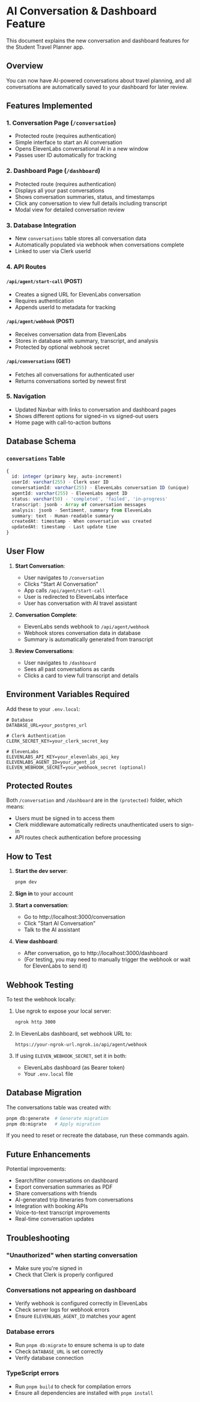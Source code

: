 # AI Conversation & Dashboard Feature

This document explains the new conversation and dashboard features for the Student Travel Planner app.

## Overview

You can now have AI-powered conversations about travel planning, and all conversations are automatically saved to your dashboard for later review.

## Features Implemented

### 1. **Conversation Page** (`/conversation`)

- Protected route (requires authentication)
- Simple interface to start an AI conversation
- Opens ElevenLabs conversational AI in a new window
- Passes user ID automatically for tracking

### 2. **Dashboard Page** (`/dashboard`)

- Protected route (requires authentication)
- Displays all your past conversations
- Shows conversation summaries, status, and timestamps
- Click any conversation to view full details including transcript
- Modal view for detailed conversation review

### 3. **Database Integration**

- New `conversations` table stores all conversation data
- Automatically populated via webhook when conversations complete
- Linked to user via Clerk userId

### 4. **API Routes**

#### `/api/agent/start-call` (POST)

- Creates a signed URL for ElevenLabs conversation
- Requires authentication
- Appends userId to metadata for tracking

#### `/api/agent/webhook` (POST)

- Receives conversation data from ElevenLabs
- Stores in database with summary, transcript, and analysis
- Protected by optional webhook secret

#### `/api/conversations` (GET)

- Fetches all conversations for authenticated user
- Returns conversations sorted by newest first

### 5. **Navigation**

- Updated Navbar with links to conversation and dashboard pages
- Shows different options for signed-in vs signed-out users
- Home page with call-to-action buttons

## Database Schema

### `conversations` Table

```typescript
{
  id: integer (primary key, auto-increment)
  userId: varchar(255) - Clerk user ID
  conversationId: varchar(255) - ElevenLabs conversation ID (unique)
  agentId: varchar(255) - ElevenLabs agent ID
  status: varchar(50) - 'completed', 'failed', 'in-progress'
  transcript: jsonb - Array of conversation messages
  analysis: jsonb - Sentiment, summary from ElevenLabs
  summary: text - Human-readable summary
  createdAt: timestamp - When conversation was created
  updatedAt: timestamp - Last update time
}
```

## User Flow

1. **Start Conversation**:

   - User navigates to `/conversation`
   - Clicks "Start AI Conversation"
   - App calls `/api/agent/start-call`
   - User is redirected to ElevenLabs interface
   - User has conversation with AI travel assistant

2. **Conversation Complete**:

   - ElevenLabs sends webhook to `/api/agent/webhook`
   - Webhook stores conversation data in database
   - Summary is automatically generated from transcript

3. **Review Conversations**:
   - User navigates to `/dashboard`
   - Sees all past conversations as cards
   - Clicks a card to view full transcript and details

## Environment Variables Required

Add these to your `.env.local`:

```env
# Database
DATABASE_URL=your_postgres_url

# Clerk Authentication
CLERK_SECRET_KEY=your_clerk_secret_key

# ElevenLabs
ELEVENLABS_API_KEY=your_elevenlabs_api_key
ELEVENLABS_AGENT_ID=your_agent_id
ELEVEN_WEBHOOK_SECRET=your_webhook_secret (optional)
```

## Protected Routes

Both `/conversation` and `/dashboard` are in the `(protected)` folder, which means:

- Users must be signed in to access them
- Clerk middleware automatically redirects unauthenticated users to sign-in
- API routes check authentication before processing

## How to Test

1. **Start the dev server**:

   ```bash
   pnpm dev
   ```

2. **Sign in** to your account

3. **Start a conversation**:

   - Go to http://localhost:3000/conversation
   - Click "Start AI Conversation"
   - Talk to the AI assistant

4. **View dashboard**:
   - After conversation, go to http://localhost:3000/dashboard
   - (For testing, you may need to manually trigger the webhook or wait for ElevenLabs to send it)

## Webhook Testing

To test the webhook locally:

1. Use ngrok to expose your local server:

   ```bash
   ngrok http 3000
   ```

2. In ElevenLabs dashboard, set webhook URL to:

   ```
   https://your-ngrok-url.ngrok.io/api/agent/webhook
   ```

3. If using `ELEVEN_WEBHOOK_SECRET`, set it in both:
   - ElevenLabs dashboard (as Bearer token)
   - Your `.env.local` file

## Database Migration

The conversations table was created with:

```bash
pnpm db:generate  # Generate migration
pnpm db:migrate   # Apply migration
```

If you need to reset or recreate the database, run these commands again.

## Future Enhancements

Potential improvements:

- Search/filter conversations on dashboard
- Export conversation summaries as PDF
- Share conversations with friends
- AI-generated trip itineraries from conversations
- Integration with booking APIs
- Voice-to-text transcript improvements
- Real-time conversation updates

## Troubleshooting

### "Unauthorized" when starting conversation

- Make sure you're signed in
- Check that Clerk is properly configured

### Conversations not appearing on dashboard

- Verify webhook is configured correctly in ElevenLabs
- Check server logs for webhook errors
- Ensure `ELEVENLABS_AGENT_ID` matches your agent

### Database errors

- Run `pnpm db:migrate` to ensure schema is up to date
- Check `DATABASE_URL` is set correctly
- Verify database connection

### TypeScript errors

- Run `pnpm build` to check for compilation errors
- Ensure all dependencies are installed with `pnpm install`
